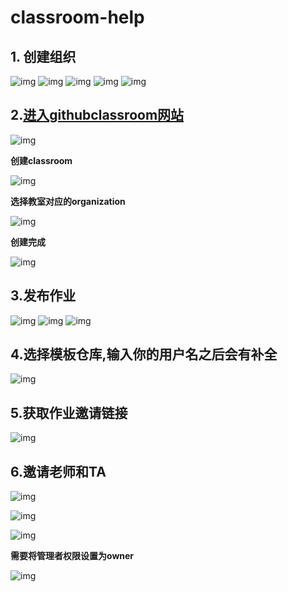 # classroom-help


## 1. 创建组织
![img](https://github.com/CL-a11y/classroom-help/raw/main/1.jpg)
![img](https://github.com/CL-a11y/classroom-help/raw/main/2.jpg)
![img](https://github.com/CL-a11y/classroom-help/raw/main/3.jpg)
![img](https://github.com/CL-a11y/classroom-help/raw/main/4.jpg)
![img](https://github.com/CL-a11y/classroom-help/raw/main/5.jpg)
## 2.[进入githubclassroom网站](https://classroom.github.com/)

![img](https://github.com/CL-a11y/classroom-help/raw/main/6.jpg)

**创建classroom**

![img](https://github.com/CL-a11y/classroom-help/raw/main/7.jpg)

**选择教室对应的organization**

![img](https://github.com/CL-a11y/classroom-help/raw/main/8.jpg)

**创建完成**

![img](https://github.com/CL-a11y/classroom-help/raw/main/9.jpg)

## 3.发布作业
![img](https://github.com/CL-a11y/classroom-help/raw/main/10.jpg)
![img](https://github.com/CL-a11y/classroom-help/raw/main/11.jpg)
![img](https://github.com/CL-a11y/classroom-help/raw/main/12.jpg)


## 4.选择模板仓库,输入你的用户名之后会有补全

![img](https://github.com/CL-a11y/classroom-help/raw/main/13.jpg)


## 5.获取作业邀请链接
![img](https://github.com/CL-a11y/classroom-help/raw/main/14.jpg)



## 6.邀请老师和TA

![img](https://github.com/CL-a11y/classroom-help/raw/main/invite1.png)

![img](https://github.com/CL-a11y/classroom-help/raw/main/invite2.png)

![img](https://github.com/CL-a11y/classroom-help/raw/main/invite3.png)

**需要将管理者权限设置为owner**

![img](https://github.com/CL-a11y/classroom-help/raw/main/invite4.png)
